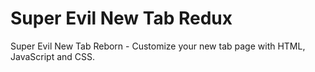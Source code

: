 # Super Evil New Tab Redux

Super Evil New Tab Reborn - Customize your new tab page with HTML, JavaScript and CSS.

